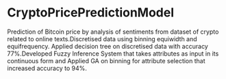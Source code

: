 # CryptoPricePredictionModel


Prediction of Bitcoin price by analysis of sentiments from dataset of crypto related to online texts.Discretised data using binning equiwidth and equifrequency.
Applied decision tree on discretised data with accuracy 77%.Developed Fuzzy Inference System that takes attributes as input in its continuous form and
Applied GA on binning for attribute selection that increased accuracy to 94%.

